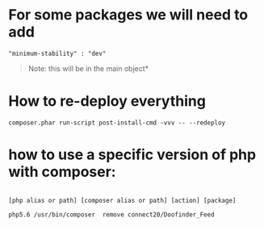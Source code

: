 # For some packages we will need to add
```
"minimum-stability" : "dev"
```
> Note: this will be in the main object*

# How to re-deploy everything
```
composer.phar run-script post-install-cmd -vvv -- --redeploy
```

# how to use a specific version of php with composer:
```

[php alias or path] [composer alias or path] [action] [package]

php5.6 /usr/bin/composer  remove connect20/Doofinder_Feed

```